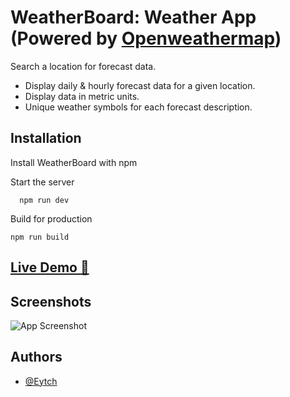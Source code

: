 # WeatherBoard: Weather App (Powered by [Openweathermap](https://openweathermap.org/))

Search a location for forecast data.

- Display daily & hourly forecast data for a given location.
- Display data in metric units.
- Unique weather symbols for each forecast description.

## Installation

Install WeatherBoard with npm

Start the server

```
  npm run dev
```

Build for production

```
npm run build
```

## [Live Demo 🚀](https://eytch.github.io/WeatherBoard/)

## Screenshots

![App Screenshot](./src/assets/ScreenShot.png)

## Authors

- [@Eytch](https://www.github.com/Eytch)
